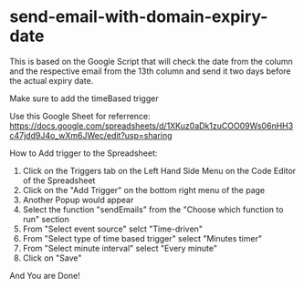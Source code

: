# send-email-with-domain-expiry-date

This is based on the Google Script that will check the date from the column and the respective email from the 13th column and send it two days before the actual expiry date.

Make sure to add the timeBased trigger

Use this Google Sheet for referrence:
https://docs.google.com/spreadsheets/d/1XKuz0aDk1zuCOO09Ws06nHH3c47jdd9J4o_wXm6JWec/edit?usp=sharing

How to Add trigger to the Spreadsheet:

1. Click on the Triggers tab on the Left Hand Side Menu on the Code Editor of the Spreadsheet
2. Click on the "Add Trigger" on the bottom right menu of the page
3. Another Popup would appear
4. Select the function "sendEmails" from the "Choose which function to run" section
5. From "Select event source" selct "Time-driven"
6. From "Select type of time based trigger" select "Minutes timer"
7. From "Select minute interval" select "Every minute"
8. Click on "Save"

And You are Done!
